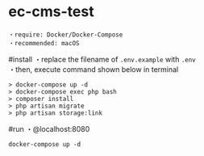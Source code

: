 # ec-cms-test
```
・require: Docker/Docker-Compose
・recommended: macOS
```

#install
・replace the filename of `.env.example` with `.env`<br>
・then, execute command shown below in terminal

```
> docker-compose up -d
> docker-compose exec php bash
> composer install
> php artisan migrate
> php artisan storage:link
```

#run
・@localhost:8080

```
docker-compose up -d
```
